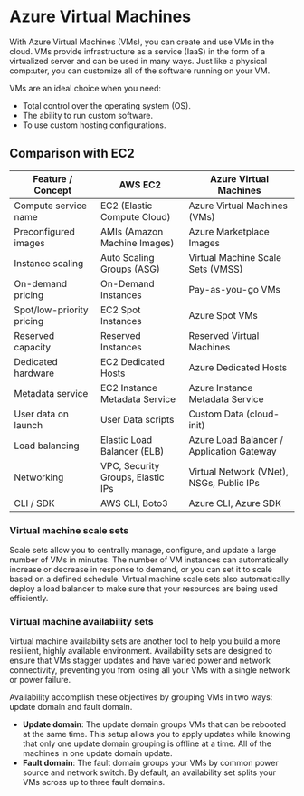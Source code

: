 # Azure Virtual Machines

With Azure Virtual Machines (VMs), you can create and use VMs in the cloud. VMs provide infrastructure as a service (IaaS) in the form of a virtualized server and can be used in many ways. Just like a physical comp:uter, you can customize all of the software running on your VM.

VMs are an ideal choice when you need:

- Total control over the operating system (OS).
- The ability to run custom software.
- To use custom hosting configurations.


## Comparison with EC2

| Feature / Concept            | AWS EC2                                 | Azure Virtual Machines                        |
|-----------------------------|------------------------------------------|-----------------------------------------------|
| Compute service name        | EC2 (Elastic Compute Cloud)             | Azure Virtual Machines (VMs)                  |
| Preconfigured images        | AMIs (Amazon Machine Images)            | Azure Marketplace Images                      |
| Instance scaling            | Auto Scaling Groups (ASG)               | Virtual Machine Scale Sets (VMSS)             |
| On-demand pricing           | On-Demand Instances                     | Pay-as-you-go VMs                             |
| Spot/low-priority pricing   | EC2 Spot Instances                      | Azure Spot VMs                                |
| Reserved capacity           | Reserved Instances                      | Reserved Virtual Machines                     |
| Dedicated hardware          | EC2 Dedicated Hosts                     | Azure Dedicated Hosts                         |
| Metadata service            | EC2 Instance Metadata Service           | Azure Instance Metadata Service               |
| User data on launch         | User Data scripts                       | Custom Data (cloud-init)                      |
| Load balancing              | Elastic Load Balancer (ELB)             | Azure Load Balancer / Application Gateway     |
| Networking                  | VPC, Security Groups, Elastic IPs       | Virtual Network (VNet), NSGs, Public IPs      |
| CLI / SDK                   | AWS CLI, Boto3                          | Azure CLI, Azure SDK                          |



### Virtual machine scale sets

Scale sets allow you to centrally manage, configure, and update a large number of VMs in minutes. The number of VM instances can automatically increase or decrease in response to demand, or you can set it to scale based on a defined schedule. Virtual machine scale sets also automatically deploy a load balancer to make sure that your resources are being used efficiently.

### Virtual machine availability sets

Virtual machine availability sets are another tool to help you build a more resilient, highly available environment. Availability sets are designed to ensure that VMs stagger updates and have varied power and network connectivity, preventing you from losing all your VMs with a single network or power failure.

Availability accomplish these objectives by grouping VMs in two ways: update domain and fault domain.

- **Update domain**: The update domain groups VMs that can be rebooted at the same time. This setup allows you to apply updates while knowing that only one update domain grouping is offline at a time. All of the machines in one update domain update.
- **Fault domain**: The fault domain groups your VMs by common power source and network switch. By default, an availability set splits your VMs across up to three fault domains.